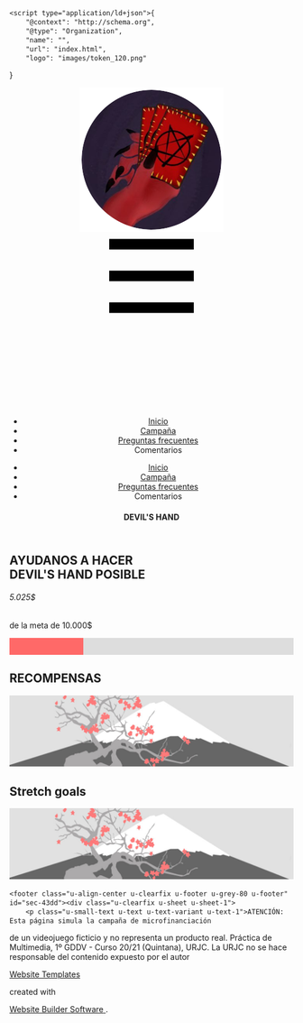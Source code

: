 <!DOCTYPE html>
<html style="font-size: 16px;">
  <head>
    <meta name="viewport" content="width=device-width, initial-scale=1.0">
    <meta charset="utf-8">
    <meta name="keywords" content="AYUDANOS A HACERDEVIL'S HAND POSIBLE, RECOMPENSAS, Stretch goals">
    <meta name="description" content="">
    <meta name="page_type" content="np-template-header-footer-from-plugin">
    <title>Campaña</title>
    <link rel="stylesheet" href="nicepage.css" media="screen">
<link rel="stylesheet" href="Campaña.css" media="screen">
    <script class="u-script" type="text/javascript" src="jquery.js" defer=""></script>
    <script class="u-script" type="text/javascript" src="nicepage.js" defer=""></script>
    <meta name="generator" content="Nicepage 3.15.3, nicepage.com">
    <link id="u-theme-google-font" rel="stylesheet" href="https://fonts.googleapis.com/css?family=Eagle+Lake:400|David+Libre:400,500,700&amp;subset=latin-ext">
    
    
    
    <script type="application/ld+json">{
		"@context": "http://schema.org",
		"@type": "Organization",
		"name": "",
		"url": "index.html",
		"logo": "images/token_120.png"
}</script>
    <meta property="og:title" content="Campaña">
    <meta property="og:type" content="website">
    <meta name="theme-color" content="#d53cce">
    <link rel="canonical" href="index.html">
    <meta property="og:url" content="index.html">
  </head>
  <body class="u-body"><header class="u-black u-clearfix u-header u-header" id="sec-2e30"><div class="u-clearfix u-sheet u-sheet-1">
        <a href="https://nicepage.com" class="u-image u-logo u-image-1" data-image-width="256" data-image-height="256">
          <img src="images/token_120.png" class="u-logo-image u-logo-image-1" data-image-width="96.5">
        </a>
        <nav class="u-menu u-menu-dropdown u-offcanvas u-menu-1">
          <div class="menu-collapse" style="font-size: 1.25rem; letter-spacing: 0px; font-weight: 500;">
            <a class="u-button-style u-custom-left-right-menu-spacing u-custom-padding-bottom u-custom-text-active-color u-custom-text-hover-color u-custom-text-shadow u-custom-text-shadow-blur u-custom-text-shadow-color u-custom-text-shadow-transparency u-custom-text-shadow-x u-custom-text-shadow-y u-custom-top-bottom-menu-spacing u-nav-link u-text-active-palette-1-base u-text-hover-palette-2-base" href="#">
              <svg><use xmlns:xlink="http://www.w3.org/1999/xlink" xlink:href="#menu-hamburger"></use></svg>
              <svg version="1.1" xmlns="http://www.w3.org/2000/svg" xmlns:xlink="http://www.w3.org/1999/xlink"><defs><symbol id="menu-hamburger" viewBox="0 0 16 16" style="width: 16px; height: 16px;"><rect y="1" width="16" height="2"></rect><rect y="7" width="16" height="2"></rect><rect y="13" width="16" height="2"></rect>
</symbol>
</defs></svg>
            </a>
          </div>
          <div class="u-custom-menu u-nav-container">
            <ul class="u-nav u-unstyled u-nav-1"><li class="u-nav-item"><a class="u-button-style u-nav-link u-text-active-palette-3-light-1 u-text-hover-palette-3-light-2" href="Inicio.html" style="padding: 10px 20px;">Inicio</a>
</li><li class="u-nav-item"><a class="u-button-style u-nav-link u-text-active-palette-3-light-1 u-text-hover-palette-3-light-2" href="Campaña.html" style="padding: 10px 20px;">Campaña</a>
</li><li class="u-nav-item"><a class="u-button-style u-nav-link u-text-active-palette-3-light-1 u-text-hover-palette-3-light-2" href="Preguntas-frecuentes.html" style="padding: 10px 20px;">Preguntas frecuentes</a>
</li><li class="u-nav-item"><a class="u-button-style u-nav-link u-text-active-palette-3-light-1 u-text-hover-palette-3-light-2" style="padding: 10px 20px;">Comentarios</a>
</li></ul>
          </div>
          <div class="u-custom-menu u-nav-container-collapse">
            <div class="u-black u-container-style u-inner-container-layout u-opacity u-opacity-95 u-sidenav">
              <div class="u-sidenav-overflow">
                <div class="u-menu-close"></div>
                <ul class="u-align-center u-nav u-popupmenu-items u-unstyled u-nav-2"><li class="u-nav-item"><a class="u-button-style u-nav-link" href="Inicio.html" style="padding: 10px 20px;">Inicio</a>
</li><li class="u-nav-item"><a class="u-button-style u-nav-link" href="Campaña.html" style="padding: 10px 20px;">Campaña</a>
</li><li class="u-nav-item"><a class="u-button-style u-nav-link" href="Preguntas-frecuentes.html" style="padding: 10px 20px;">Preguntas frecuentes</a>
</li><li class="u-nav-item"><a class="u-button-style u-nav-link" style="padding: 10px 20px;">Comentarios</a>
</li></ul>
              </div>
            </div>
            <div class="u-black u-menu-overlay u-opacity u-opacity-70"></div>
          </div>
        </nav>
        <h4 class="u-text u-text-grey-5 u-text-1">DEVIL'S HA​ND</h4>
      </div></header>
    <section class="u-align-center u-clearfix u-grey-75 u-section-1" id="sec-2336">
      <div class="u-clearfix u-sheet u-sheet-1">
        <h2 class="u-text u-text-1">
          <span class="u-text-white">AYUDANOS A HACER<br>DEVIL'S HAND POSIBLE
          </span>&nbsp;
        </h2>
        <h6 class="u-text u-text-2">5.025$</h6>
        <div class="u-border-3 u-border-palette-3-light-1 u-line u-line-horizontal u-line-1"></div>
        <div class="u-border-3 u-border-grey-60 u-line u-line-horizontal u-line-2"></div>
        <p class="u-text u-text-grey-15 u-text-3">de la meta de 10.000$</p>
        <div class="u-clearfix u-custom-html u-custom-html-1">
          <style> #myProgress {
  width: 100%;
  background-color: #ddd;
}
#myBar {
  width: 26%;
  height: 30px;
  background-color: #ff6968;
} </style>
          <div id="myProgress">
            <div id="myBar"></div>
          </div>
        </div><!--post_details--><!--post_details_options_json--><!--{"source":""}--><!--/post_details_options_json--><!--blog_post-->
        <div class="u-container-style u-expanded-width u-post-details u-post-details-1">
          <div class="u-container-layout u-container-layout-1">
            <h2 class="u-text u-text-default u-text-4">RECOMPENSAS</h2><!--blog_post_image-->
            <img alt="" class="u-blog-control u-expanded-width u-image u-image-default u-image-1" src="images/2.jpeg"><!--/blog_post_image-->
          </div>
        </div><!--/blog_post--><!--/post_details-->
      </div>
    </section>
    <section class="u-align-center u-clearfix u-grey-75 u-section-2" id="sec-1cbb">
      <div class="u-clearfix u-sheet u-sheet-1"><!--post_details--><!--post_details_options_json--><!--{"source":""}--><!--/post_details_options_json--><!--blog_post-->
        <div class="u-container-style u-expanded-width u-post-details u-post-details-1">
          <div class="u-container-layout u-valign-top u-container-layout-1">
            <h2 class="u-text u-text-default u-text-1">Stretch goals</h2><!--blog_post_image-->
            <img alt="" class="u-blog-control u-expanded-width u-image u-image-default u-image-1" src="images/2.jpeg"><!--/blog_post_image-->
          </div>
        </div><!--/blog_post--><!--/post_details-->
      </div>
    </section>
    
    
    <footer class="u-align-center u-clearfix u-footer u-grey-80 u-footer" id="sec-43dd"><div class="u-clearfix u-sheet u-sheet-1">
        <p class="u-small-text u-text u-text-variant u-text-1">ATENCIÓN: Esta página simula la campaña de microfinanciación
de un videojuego ficticio y no representa un producto real.
Práctica de Multimedia, 1º GDDV - Curso 20/21 (Quintana), URJC.
La URJC no se hace responsable del contenido expuesto por el autor</p>
      </div></footer>
    <section class="u-backlink u-clearfix u-grey-80">
      <a class="u-link" href="https://nicepage.com/website-templates" target="_blank">
        <span>Website Templates</span>
      </a>
      <p class="u-text">
        <span>created with</span>
      </p>
      <a class="u-link" href="https://nicepage.com/" target="_blank">
        <span>Website Builder Software</span>
      </a>. 
    </section>
  </body>
</html>
